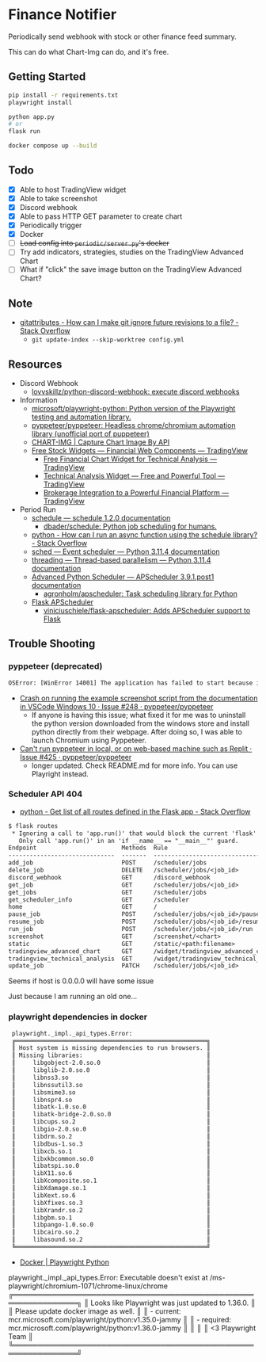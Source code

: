 # Finance Notifier

Periodically send webhook with stock or other finance feed summary.

This can do what Chart-Img can do, and it's free.

## Getting Started

```sh
pip install -r requirements.txt
playwright install

python app.py
# or
flask run
```

```sh
docker compose up --build
```

## Todo

- [X] Able to host TradingView widget
- [X] Able to take screenshot
- [X] Discord webhook
- [X] Able to pass HTTP GET parameter to create chart
- [X] Periodically trigger
- [X] Docker
- [ ] ~~Load config into `periodic/server.py`'s docker~~
- [ ] Try add indicators, strategies, studies on the TradingView Advanced Chart
- [ ] What if "click" the save image button on the TradingView Advanced Chart?

## Note

- [gitattributes - How can I make git ignore future revisions to a file? - Stack Overflow](https://stackoverflow.com/questions/4348590/how-can-i-make-git-ignore-future-revisions-to-a-file)
  - `git update-index --skip-worktree config.yml`

## Resources

- Discord Webhook
  - [lovvskillz/python-discord-webhook: execute discord webhooks](https://github.com/lovvskillz/python-discord-webhook)
- Information
  - [microsoft/playwright-python: Python version of the Playwright testing and automation library.](https://github.com/microsoft/playwright-python)
  - [pyppeteer/pyppeteer: Headless chrome/chromium automation library (unofficial port of puppeteer)](https://github.com/pyppeteer/pyppeteer)
  - [CHART-IMG | Capture Chart Image By API](https://chart-img.com/)
  - [Free Stock Widgets — Financial Web Components — TradingView](https://www.tradingview.com/widget/)
    - [Free Financial Chart Widget for Technical Analysis — TradingView](https://www.tradingview.com/widget/advanced-chart/)
    - [Technical Analysis Widget — Free and Powerful Tool — TradingView](https://www.tradingview.com/widget/technical-analysis/)
    - [Brokerage Integration to a Powerful Financial Platform — TradingView](https://www.tradingview.com/brokerage-integration/)
- Period Run
  - [schedule — schedule 1.2.0 documentation](https://schedule.readthedocs.io/en/stable/)
    - [dbader/schedule: Python job scheduling for humans.](https://github.com/dbader/schedule)
  - [python - How can I run an async function using the schedule library? - Stack Overflow](https://stackoverflow.com/questions/51530012/how-can-i-run-an-async-function-using-the-schedule-library)
  - [sched — Event scheduler — Python 3.11.4 documentation](https://docs.python.org/3/library/sched.html)
  - [threading — Thread-based parallelism — Python 3.11.4 documentation](https://docs.python.org/3/library/threading.html#timer-objects)
  - [Advanced Python Scheduler — APScheduler 3.9.1.post1 documentation](https://apscheduler.readthedocs.io/en/stable/index.html)
    - [agronholm/apscheduler: Task scheduling library for Python](https://github.com/agronholm/apscheduler)
  - [Flask APScheduler](https://viniciuschiele.github.io/flask-apscheduler/)
    - [viniciuschiele/flask-apscheduler: Adds APScheduler support to Flask](https://github.com/viniciuschiele/flask-apscheduler)

## Trouble Shooting

### pyppeteer (deprecated)

```txt
OSError: [WinError 14001] The application has failed to start because its side-by-side configuration is incorrect. Please see the application event log or use the command-line sxstrace.exe tool for more detail
```

- [Crash on running the example screenshot script from the documentation in VSCode Windows 10 · Issue #248 · pyppeteer/pyppeteer](https://github.com/pyppeteer/pyppeteer/issues/248)
  - If anyone is having this issue; what fixed it for me was to uninstall the python version downloaded from the windows store and install python directly from their webpage. After doing so, I was able to launch Chromium using Pyppeteer.
- [Can't run pyppeteer in local, or on web-based machine such as Replit · Issue #425 · pyppeteer/pyppeteer](https://github.com/pyppeteer/pyppeteer/issues/425)
  - longer updated. Check README.md for more info. You can use Playright instead.

### Scheduler API 404

- [python - Get list of all routes defined in the Flask app - Stack Overflow](https://stackoverflow.com/questions/13317536/get-list-of-all-routes-defined-in-the-flask-app)

```txt
$ flask routes
 * Ignoring a call to 'app.run()' that would block the current 'flask' CLI command.
   Only call 'app.run()' in an 'if __name__ == "__main__"' guard.
Endpoint                        Methods  Rule
------------------------------  -------  --------------------------------------
add_job                         POST     /scheduler/jobs
delete_job                      DELETE   /scheduler/jobs/<job_id>
discord_webhook                 GET      /discord_webhook
get_job                         GET      /scheduler/jobs/<job_id>
get_jobs                        GET      /scheduler/jobs
get_scheduler_info              GET      /scheduler
home                            GET      /
pause_job                       POST     /scheduler/jobs/<job_id>/pause
resume_job                      POST     /scheduler/jobs/<job_id>/resume
run_job                         POST     /scheduler/jobs/<job_id>/run
screenshot                      GET      /screenshot/<chart>
static                          GET      /static/<path:filename>
tradingview_advanced_chart      GET      /widget/tradingview_advanced_chart
tradingview_technical_analysis  GET      /widget/tradingview_technical_analysis
update_job                      PATCH    /scheduler/jobs/<job_id>
```

Seems if host is 0.0.0.0 will have some issue

Just because I am running an old one...

### playwright dependencies in docker

```txt
 playwright._impl._api_types.Error:
 ╔══════════════════════════════════════════════════════╗
 ║ Host system is missing dependencies to run browsers. ║
 ║ Missing libraries:                                   ║
 ║     libgobject-2.0.so.0                              ║
 ║     libglib-2.0.so.0                                 ║
 ║     libnss3.so                                       ║
 ║     libnssutil3.so                                   ║
 ║     libsmime3.so                                     ║
 ║     libnspr4.so                                      ║
 ║     libatk-1.0.so.0                                  ║
 ║     libatk-bridge-2.0.so.0                           ║
 ║     libcups.so.2                                     ║
 ║     libgio-2.0.so.0                                  ║
 ║     libdrm.so.2                                      ║
 ║     libdbus-1.so.3                                   ║
 ║     libxcb.so.1                                      ║
 ║     libxkbcommon.so.0                                ║
 ║     libatspi.so.0                                    ║
 ║     libX11.so.6                                      ║
 ║     libXcomposite.so.1                               ║
 ║     libXdamage.so.1                                  ║
 ║     libXext.so.6                                     ║
 ║     libXfixes.so.3                                   ║
 ║     libXrandr.so.2                                   ║
 ║     libgbm.so.1                                      ║
 ║     libpango-1.0.so.0                                ║
 ║     libcairo.so.2                                    ║
 ║     libasound.so.2                                   ║
 ╚══════════════════════════════════════════════════════╝
```

- [Docker | Playwright Python](https://playwright.dev/python/docs/docker)

playwright._impl._api_types.Error: Executable doesn't exist at /ms-playwright/chromium-1071/chrome-linux/chrome
╔═══════════════════════════════════════════════════════════════╗
║ Looks like Playwright was just updated to 1.36.0.             ║
║ Please update docker image as well.                           ║
║ -  current: mcr.microsoft.com/playwright/python:v1.35.0-jammy ║
║ - required: mcr.microsoft.com/playwright/python:v1.36.0-jammy ║
║                                                               ║
║ <3 Playwright Team                                            ║
╚═══════════════════════════════════════════════════════════════╝

